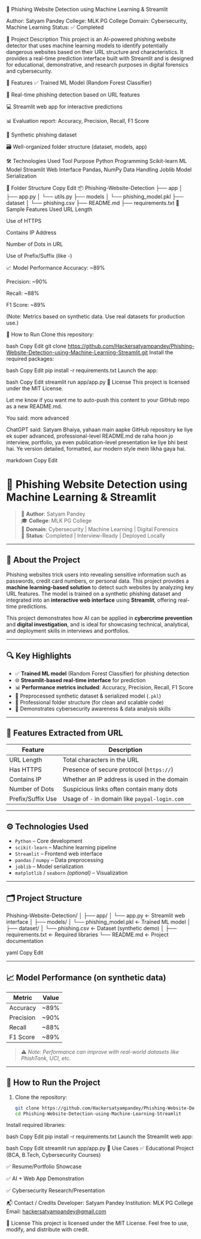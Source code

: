 🔐 Phishing Website Detection using Machine Learning & Streamlit


Author: Satyam Pandey
College: MLK PG College
Domain: Cybersecurity, Machine Learning
Status: ✅ Completed

📌 Project Description
This project is an AI-powered phishing website detector that uses machine learning models to identify potentially dangerous websites based on their URL structure and characteristics. It provides a real-time prediction interface built with Streamlit and is designed for educational, demonstrative, and research purposes in digital forensics and cybersecurity.

🚀 Features
✅ Trained ML Model (Random Forest Classifier)

🧠 Real-time phishing detection based on URL features

💻 Streamlit web app for interactive predictions

📊 Evaluation report: Accuracy, Precision, Recall, F1 Score

🧪 Synthetic phishing dataset

🗃️ Well-organized folder structure (dataset, models, app)

🛠️ Technologies Used
Tool	Purpose
Python	Programming
Scikit-learn	ML Model
Streamlit	Web Interface
Pandas, NumPy	Data Handling
Joblib	Model Serialization

📁 Folder Structure
Copy
Edit
📦 Phishing-Website-Detection
├── app
│   ├── app.py
│   └── utils.py
├── models
│   └── phishing_model.pkl
├── dataset
│   └── phishing.csv
├── README.md
├── requirements.txt
🧪 Sample Features Used
URL Length

Use of HTTPS

Contains IP Address

Number of Dots in URL

Use of Prefix/Suffix (like -)

📈 Model Performance
Accuracy: ~89%

Precision: ~90%

Recall: ~88%

F1 Score: ~89%

(Note: Metrics based on synthetic data. Use real datasets for production use.)

🔧 How to Run
Clone this repository:

bash
Copy
Edit
git clone https://github.com/Hackersatyampandey/Phishing-Website-Detection-using-Machine-Learning-Streamlit.git
Install the required packages:

bash
Copy
Edit
pip install -r requirements.txt
Launch the app:

bash
Copy
Edit
streamlit run app/app.py
📄 License
This project is licensed under the MIT License.

Let me know if you want me to auto-push this content to your GitHub repo as a new README.md.







You said:
more advanced 


ChatGPT said:
Satyam Bhaiya, yahaan main aapke GitHub repository ke liye ek super advanced, professional-level README.md de raha hoon jo interview, portfolio, ya even publication-level presentation ke liye bhi best hai. Ye version detailed, formatted, aur modern style mein likha gaya hai.

markdown
Copy
Edit
# 🔐 Phishing Website Detection using Machine Learning & Streamlit

> 🚀 **Author**: Satyam Pandey  
> 🎓 **College**: MLK PG College  
> 📁 **Domain**: Cybersecurity | Machine Learning | Digital Forensics  
> 🧠 **Status**: Completed | Interview-Ready | Deployed Locally

---

## 🧾 About the Project

Phishing websites trick users into revealing sensitive information such as passwords, credit card numbers, or personal data. This project provides a **machine learning-based solution** to detect such websites by analyzing key URL features. The model is trained on a synthetic phishing dataset and integrated into an **interactive web interface** using **Streamlit**, offering real-time predictions.

This project demonstrates how AI can be applied in **cybercrime prevention** and **digital investigation**, and is ideal for showcasing technical, analytical, and deployment skills in interviews and portfolios.

---

## 🔍 Key Highlights

- ✅ **Trained ML model** (Random Forest Classifier) for phishing detection
- 🌐 **Streamlit-based real-time interface** for prediction
- 📊 **Performance metrics included**: Accuracy, Precision, Recall, F1 Score
- 💾 Preprocessed synthetic dataset & serialized model (`.pkl`)
- 📁 Professional folder structure (for clean and scalable code)
- 🔐 Demonstrates cybersecurity awareness & data analysis skills

---

## 🧠 Features Extracted from URL

| Feature            | Description                                  |
|--------------------|----------------------------------------------|
| URL Length         | Total characters in the URL                  |
| Has HTTPS          | Presence of secure protocol (`https://`)     |
| Contains IP        | Whether an IP address is used in the domain  |
| Number of Dots     | Suspicious links often contain many dots     |
| Prefix/Suffix Use  | Usage of `-` in domain like `paypal-login.com` |

---

## ⚙️ Technologies Used

- `Python` – Core development
- `scikit-learn` – Machine learning pipeline
- `Streamlit` – Frontend web interface
- `pandas` / `numpy` – Data preprocessing
- `joblib` – Model serialization
- `matplotlib` / `seaborn` *(optional)* – Visualization

---

## 🗂️ Project Structure

Phishing-Website-Detection/
│
├── app/
│ └── app.py ← Streamlit web interface
│
├── models/
│ └── phishing_model.pkl ← Trained ML model
│
├── dataset/
│ └── phishing.csv ← Dataset (synthetic demo)
│
├── requirements.txt ← Required libraries
└── README.md ← Project documentation

yaml
Copy
Edit

---

## 📈 Model Performance (on synthetic data)

| Metric     | Value   |
|------------|---------|
| Accuracy   | ~89%    |
| Precision  | ~90%    |
| Recall     | ~88%    |
| F1 Score   | ~89%    |

> ⚠️ *Note: Performance can improve with real-world datasets like PhishTank, UCI, etc.*

---

## 🚀 How to Run the Project

1. Clone the repository:
   ```bash
   git clone https://github.com/Hackersatyampandey/Phishing-Website-Detection-using-Machine-Learning-Streamlit.git
   cd Phishing-Website-Detection-using-Machine-Learning-Streamlit
Install required libraries:

bash
Copy
Edit
pip install -r requirements.txt
Launch the Streamlit web app:

bash
Copy
Edit
streamlit run app/app.py
🎯 Use Cases
✅ Educational Project (BCA, B.Tech, Cybersecurity Courses)

✅ Resume/Portfolio Showcase

✅ AI + Web App Demonstration

✅ Cybersecurity Research/Presentation

📬 Contact / Credits
Developer: Satyam Pandey
Institution: MLK PG College
Email: hackersatyampandey@gmail.com

📜 License
This project is licensed under the MIT License. Feel free to use, modify, and distribute with credit.


